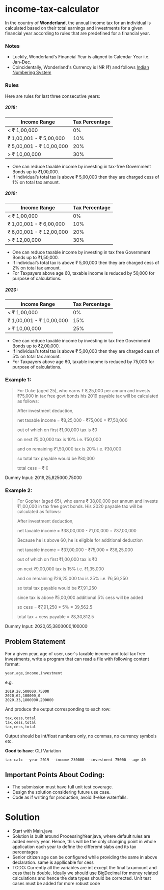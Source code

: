 # income-tax-calculator

In the country of **Wonderland**, the annual income tax for an individual is calculated based on their total earnings and investments for a given financial year according to rules that are predefined for a financial year.

### Notes
- Luckily, Wonderland's Financial Year is aligned to Calendar Year i.e. Jan-Dec.
- Coincidentally, Wonderland's Currency is INR (₹) and follows [Indian Numbering System](https://en.wikipedia.org/wiki/Indian_numbering_system)

### Rules
Here are rules for last three consecutive years:

##### 2018:

| Income Range             | Tax Percentage |
| ------------------------ | :------------- |
| < ₹ 1,00,000             | 0%             |
| ₹ 1,00,001 - ₹ 5,00,000  | 10%            |
| ₹ 5,00,001 - ₹ 10,00,000 | 20%            |
| > ₹ 10,00,000            | 30%            |

- One can reduce taxable income by investing in tax-free Government Bonds up to ₹1,00,000.
- If individual’s total tax is above ₹ 5,00,000 then they are charged cess of 1% on total tax amount.

##### 2019:

| Income Range             | Tax Percentage |
| ------------------------ | :------------- |
| < ₹ 1,00,000             | 0%             |
| ₹ 1,00,001 - ₹ 6,00,000  | 10%            |
| ₹ 6,00,001 - ₹ 12,00,000 | 20%            |
| > ₹ 12,00,000            | 30%            |

- One can reduce taxable income by investing in tax free Government Bonds up to ₹1,50,000. 
- If individual’s total tax is above ₹ 5,00,000 then they are charged cess of 2% on total tax amount.
- For Taxpayers above age 60, taxable income is reduced by 50,000 for purpose of calculations.

##### 2020:

| Income Range             | Tax Percentage |
| ------------------------ | :------------- |
| < ₹ 1,00,000             | 0%             |
| ₹ 1,00,001 - ₹ 10,00,000 | 15%            |
| > ₹ 10,00,000            | 25%            |

- One can reduce taxable income by investing in tax free Government Bonds up to ₹2,00,000.
- If individual’s total tax is above ₹ 5,00,000 then they are charged cess of 5% on total tax amount.
- For Taxpayers above age 60, taxable income is reduced by 75,000 for purpose of calculations.

### Example 1:

> For Duke (aged 25), who earns ₹ 8,25,000 per annum and invests ₹75,000 in tax free govt bonds his 2019 payable tax will be calculated as follows:
>
> After investment deduction,
>
> net taxable income = ₹8,25,000 - ₹75,000 = ₹7,50,000
>
> out of which on first ₹1,00,000 tax is ₹0 
>
> on next ₹5,00,000 tax is 10% i.e. ₹50,000
>
> and on remaining ₹1,50,000 tax is 20% i.e. ₹30,000
>
> so total tax payable would be ₹80,000
>
> total cess = ₹ 0 

Dummy Input: 2019,25,825000,75000 

### Example 2:

> For Gopher (aged 65), who earns ₹ 38,00,000 per annum and invests ₹1,00,000 in tax free govt bonds. His 2020 payable tax will be calculated as follows:
>
> After investment deduction,
>
> net taxable income = ₹38,00,000 - ₹1,00,000 = ₹37,00,000
>
> Because he is above 60, he is eligible for additional deduction
>
> net taxable income = ₹37,00,000 - ₹75,000 = ₹36,25,000
>
> out of which on first ₹1,00,000 tax is ₹0 
>
> on next ₹9,00,000 tax is 15% i.e. ₹1,35,000
>
> and on remaining ₹26,25,000 tax is 25% i.e. ₹6,56,250
>
> so total tax payable would be  ₹7,91,250
>
> since tax is above ₹5,00,000 additional 5% cess will be added
>
> so cess  = ₹7,91,250 * 5% = 39,562.5 
>
> total tax + cess payable = ₹8,30,812.5 

Dummy Input: 2020,65,3800000,100000

## Problem Statement
For a given year, age of user, user's taxable income and total tax free investments, write a program that can read a file with following content format:

```
year,age,income,investment
```

e.g.

```
2019,28,500000,75000
2020,62,100000,0
2020,33,1800000,200000
```

And produce the output corresponding to each row:

```
tax,cess,total
tax,cess,total
tax,cess,total
```

Output should be int/float numbers only, no commas, no currency symbols etc.

**Good to have**: CLI Variation 

```
tax-calc --year 2019 --income 230000 --investment 75000 --age 40
```

## Important Points About Coding:
- The submission must have full unit test coverage.
- Design the solution considering future use case.
- Code as if writing for production, avoid if-else waterfalls.

# Solution
 - Start with Main.java
 - Solution is built around ProcessingYear.java, where default rules are added everry year. Hence, this will be the only changing point in whole application each year to define the differemt slabs and its tax percentages
 - Senior citizen age can be configured while providing the same in above declaration. same is appllicable for cess
 - TODO: Currently all the variables are int except the final taxamount and cess that is double. Ideally we should use BigDecimal for money related calculations and hence the data types should be corrected. Unit test cases must be added for more robust code
